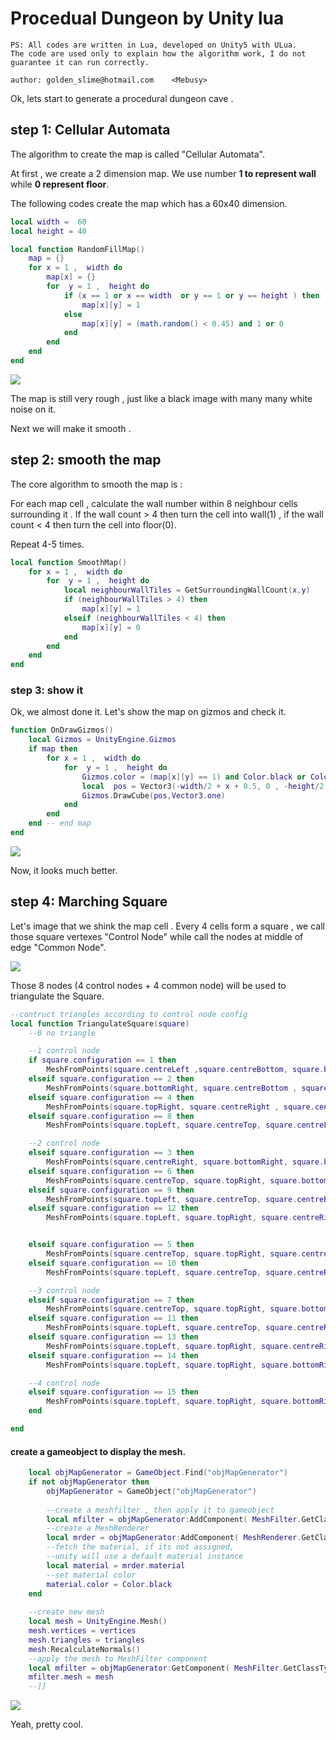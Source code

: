 # Procedual Dungeon by Unity lua

    PS: All codes are written in Lua, developed on Unity5 with ULua.
    The code are used only to explain how the algorithm work, I do not guarantee it can run correctly.
    
    author: golden_slime@hotmail.com    <Mebusy>

Ok, lets start to generate a procedural dungeon cave .

## step 1: Cellular Automata

The algorithm to create the map is called "Cellular Automata".

At first , we create a 2 dimension map. We use number **1 to represent wall** while **0 represent floor**.

The following codes create the map which has a 60x40 dimension.

```lua
local width =  60
local height = 40

local function RandomFillMap()  
	map = {}
    for x = 1 ,  width do
    	map[x] = {}
        for  y = 1 ,  height do 
            if (x == 1 or x == width  or y == 1 or y == height ) then
                map[x][y] = 1
            else 
                map[x][y] = (math.random() < 0.45) and 1 or 0 
            end
        end
    end
end
```

![](https://raw.githubusercontent.com/mebusy/notes/master/imgs/Random_Cave_1.png)

The map is still very rough , just like a black image with many many white noise on it.  

Next we will make it smooth .

## step 2: smooth the map

The core algorithm to smooth the map is : 

For each map cell , calculate the wall number within 8 neighbour cells surrounding it . If the wall count > 4 then turn the cell into wall(1) , if the wall count < 4 then turn the cell into floor(0). 

Repeat 4-5 times.

```lua
local function SmoothMap()  
	for x = 1 ,  width do
        for  y = 1 ,  height do 
            local neighbourWallTiles = GetSurroundingWallCount(x,y)
            if (neighbourWallTiles > 4) then
                map[x][y] = 1
            elseif (neighbourWallTiles < 4) then
                map[x][y] = 0
            end
        end
    end
end
```

### step 3: show it
Ok, we almost done it. Let's show the map on gizmos and check it.

```lua
function OnDrawGizmos()
    local Gizmos = UnityEngine.Gizmos
    if map then
        for x = 1 ,  width do
            for  y = 1 ,  height do 
                Gizmos.color = (map[x][y] == 1) and Color.black or Color.white
                local  pos = Vector3(-width/2 + x + 0.5, 0 , -height/2 + y+ 0.5 )
                Gizmos.DrawCube(pos,Vector3.one)      
            end
        end
    end -- end map
end
```

![](https://raw.githubusercontent.com/mebusy/notes/master/imgs/Random_Cave_2.png)

Now, it looks much better. 

## step 4: Marching Square

Let's image that we shink the map cell . Every 4 cells form a square , we call those square vertexes "Control Node" while call the nodes at middle of edge "Common Node".

![](https://raw.githubusercontent.com/mebusy/notes/master/imgs/Random_Cave_2.1.png)

Those 8 nodes (4 control nodes + 4 common node) will be used to triangulate the Square.

```lua
--contruct triangles according to control node config
local function TriangulateSquare(square) 
    --0 no triangle

    --1 control node
    if square.configuration == 1 then
        MeshFromPoints(square.centreLeft ,square.centreBottom, square.bottomLeft )
    elseif square.configuration == 2 then
        MeshFromPoints(square.bottomRight, square.centreBottom , square.centreRight )
    elseif square.configuration == 4 then
        MeshFromPoints(square.topRight, square.centreRight , square.centreTop )
    elseif square.configuration == 8 then
        MeshFromPoints(square.topLeft, square.centreTop, square.centreLeft)

    --2 control node
    elseif square.configuration == 3 then
        MeshFromPoints(square.centreRight, square.bottomRight, square.bottomLeft, square.centreLeft)
    elseif square.configuration == 6 then
        MeshFromPoints(square.centreTop, square.topRight, square.bottomRight, square.centreBottom)
    elseif square.configuration == 9 then
        MeshFromPoints(square.topLeft, square.centreTop, square.centreBottom, square.bottomLeft)
    elseif square.configuration == 12 then
        MeshFromPoints(square.topLeft, square.topRight, square.centreRight, square.centreLeft) 


    elseif square.configuration == 5 then
        MeshFromPoints(square.centreTop, square.topRight, square.centreRight, square.centreBottom, square.bottomLeft, square.centreLeft)
    elseif square.configuration == 10 then
        MeshFromPoints(square.topLeft, square.centreTop, square.centreRight, square.bottomRight, square.centreBottom, square.centreLeft)

    --3 control node            
    elseif square.configuration == 7 then
        MeshFromPoints(square.centreTop, square.topRight, square.bottomRight, square.bottomLeft, square.centreLeft)
    elseif square.configuration == 11 then
        MeshFromPoints(square.topLeft, square.centreTop, square.centreRight, square.bottomRight, square.bottomLeft)
    elseif square.configuration == 13 then
        MeshFromPoints(square.topLeft, square.topRight, square.centreRight, square.centreBottom, square.bottomLeft)
    elseif square.configuration == 14 then
        MeshFromPoints(square.topLeft, square.topRight, square.bottomRight, square.centreBottom, square.centreLeft)

    --4 control node    
    elseif square.configuration == 15 then
        MeshFromPoints(square.topLeft, square.topRight, square.bottomRight, square.bottomLeft)
    end

end
```

#### create a gameobject to display the mesh.

```lua
    local objMapGenerator = GameObject.Find("objMapGenerator")    
    if not objMapGenerator then
        objMapGenerator = GameObject("objMapGenerator")
        
        --create a meshfilter , then apply it to gameobject
        local mfilter = objMapGenerator:AddComponent( MeshFilter.GetClassType() )
        --create a MeshRenderer
        local mrder = objMapGenerator:AddComponent( MeshRenderer.GetClassType() )
        --fetch the material, if its not assigned, 
        --unity will use a default material instance
        local material = mrder.material
        --set material color
        material.color = Color.black
    end
    
    --create new mesh
    local mesh = UnityEngine.Mesh()
    mesh.vertices = vertices
    mesh.triangles = triangles
    mesh:RecalculateNormals()
    --apply the mesh to MeshFilter component
    local mfilter = objMapGenerator:GetComponent( MeshFilter.GetClassType() )
    mfilter.mesh = mesh 
    --]]
```

![](https://raw.githubusercontent.com/mebusy/notes/master/imgs/Random_Cave_3.png)

Yeah, pretty cool.

